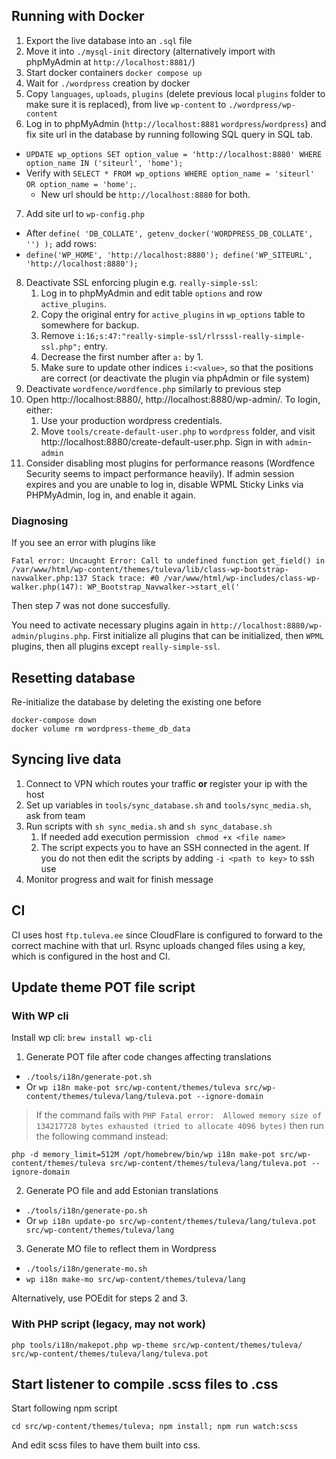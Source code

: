 ## Running with Docker

1. Export the live database into an `.sql` file
2. Move it into `./mysql-init` directory (alternatively import with phpMyAdmin at `http://localhost:8881/`)
3. Start docker containers `docker compose up`
4. Wait for `./wordpress` creation by docker
5. Copy `languages`, `uploads`, `plugins` (delete previous local `plugins` folder to make sure it is replaced), from live `wp-content` to `./wordpress/wp-content`
6. Log in to phpMyAdmin (`http://localhost:8881` `wordpress`/`wordpress`) and fix site url in the database by running following SQL query in SQL tab.
  * `UPDATE wp_options SET option_value = 'http://localhost:8880' WHERE option_name IN ('siteurl', 'home');`
  * Verify with
`SELECT * FROM wp_options WHERE option_name = 'siteurl' OR option_name = 'home';`.
    * New url should be `http://localhost:8880` for both.
7. Add site url to `wp-config.php`
* After `define( 'DB_COLLATE', getenv_docker('WORDPRESS_DB_COLLATE', '') );` add rows:
* `define('WP_HOME', 'http://localhost:8880'); define('WP_SITEURL', 'http://localhost:8880');`
8. Deactivate SSL enforcing plugin e.g. `really-simple-ssl`:
    1. Log in to phpMyAdmin and edit table `options` and row `active_plugins`.
    2. Copy the original entry for `active_plugins` in `wp_options` table to somewhere for backup.
    3. Remove `i:16;s:47:"really-simple-ssl/rlrsssl-really-simple-ssl.php";` entry.
    4. Decrease the first number after `a:` by 1.
    5. Make sure to update other indices `i:<value>`, so that the positions are correct (or deactivate the plugin via phpAdmin or file system)
8. Deactivate `wordfence/wordfence.php` similarly to previous step
9. Open http://localhost:8880/, http://localhost:8880/wp-admin/. To login, either:
    1. Use your production wordpress credentials.
    2. Move `tools/create-default-user.php` to `wordpress` folder, and visit http://localhost:8880/create-default-user.php. Sign in with `admin`-`admin`
9. Consider disabling most plugins for performance reasons (Wordfence Security seems to impact performance heavily). If admin session expires and you are unable to log in, disable WPML Sticky Links via PHPMyAdmin, log in, and enable it again.


### Diagnosing
If you see an error with plugins like

```
Fatal error: Uncaught Error: Call to undefined function get_field() in /var/www/html/wp-content/themes/tuleva/lib/class-wp-bootstrap-navwalker.php:137 Stack trace: #0 /var/www/html/wp-includes/class-wp-walker.php(147): WP_Bootstrap_Navwalker->start_el('
```

Then step 7 was not done succesfully.

You need to activate necessary plugins again in `http://localhost:8880/wp-admin/plugins.php`.
First initialize all plugins that can be initialized, then `WPML` plugins, then all plugins except `really-simple-ssl`.

## Resetting database

Re-initialize the database by deleting the existing one before

```
docker-compose down
docker volume rm wordpress-theme_db_data
```

## Syncing live data

1. Connect to VPN which routes your traffic **or** register your ip with the host
2. Set up variables in `tools/sync_database.sh` and `tools/sync_media.sh`, ask from team
3. Run scripts with `sh sync_media.sh` and `sh sync_database.sh`
   1. If needed add execution permission ` chmod +x <file name>`
   2. The script expects you to have an SSH connected in the agent. If you do not then edit the scripts by adding `-i <path to key>` to ssh use
4. Monitor progress and wait for finish message

## CI
CI uses host `ftp.tuleva.ee` since CloudFlare is configured to forward to the correct machine with that url.
Rsync uploads changed files using a key, which is configured in the host and CI.

## Update theme POT file script

### With WP cli

Install wp cli:
`brew install wp-cli`

1. Generate POT file after code changes affecting translations
* `./tools/i18n/generate-pot.sh`
* Or `wp i18n make-pot src/wp-content/themes/tuleva src/wp-content/themes/tuleva/lang/tuleva.pot --ignore-domain`

> If the command fails with `PHP Fatal error:  Allowed memory size of 134217728 bytes exhausted (tried to allocate 4096 bytes)` then run the following command instead:
```
php -d memory_limit=512M /opt/homebrew/bin/wp i18n make-pot src/wp-content/themes/tuleva src/wp-content/themes/tuleva/lang/tuleva.pot --ignore-domain
```

2. Generate PO file and add Estonian translations
* `./tools/i18n/generate-po.sh`
* Or `wp i18n update-po src/wp-content/themes/tuleva/lang/tuleva.pot  src/wp-content/themes/tuleva/lang`

3. Generate MO file to reflect them in Wordpress
* `./tools/i18n/generate-mo.sh`
* `wp i18n make-mo src/wp-content/themes/tuleva/lang`

Alternatively, use POEdit for steps 2 and 3.

### With PHP script (legacy, may not work)
`php tools/i18n/makepot.php wp-theme src/wp-content/themes/tuleva/ src/wp-content/themes/tuleva/lang/tuleva.pot`


## Start listener to compile .scss files to .css

Start following npm script
```
cd src/wp-content/themes/tuleva; npm install; npm run watch:scss
```

And edit scss files to have them built into css.
